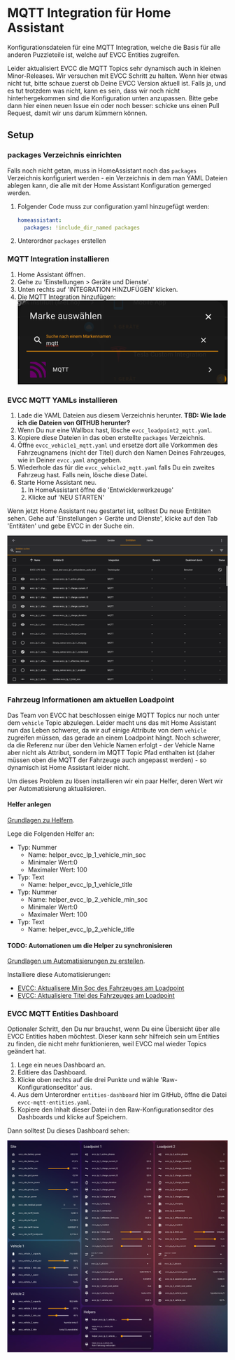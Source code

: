 # MQTT Integration für Home Assistant

Konfigurationsdateien für eine MQTT Integration, welche die Basis für alle anderen Puzzleteile ist, welche auf EVCC Entities zugreifen.

Leider aktualisiert EVCC die MQTT Topics sehr dynamisch auch in kleinen Minor-Releases. Wir versuchen mit EVCC Schritt zu halten. Wenn hier etwas nicht tut, bitte schaue zuerst ob Deine EVCC Version aktuell ist. Falls ja, und es tut trotzdem was nicht, kann es sein, dass wir noch nicht hinterhergekommen sind die Konfiguration unten anzupassen. Bitte gebe dann hier einen neuen Issue ein oder noch besser: schicke uns einen Pull Request, damit wir uns darum kümmern können.

## Setup

### packages Verzeichnis einrichten

Falls noch nicht getan, muss in HomeAssistant noch das `packages` Verzeichnis konfiguriert werden - ein Verzeichnis in dem man YAML Dateien ablegen kann, die alle mit der Home Assistant Konfiguration gemerged werden.

1. Folgender Code muss zur configuration.yaml hinzugefügt werden:
    ```yaml
    homeassistant:
      packages: !include_dir_named packages
    ```
2. Unterordner `packages` erstellen

### MQTT Integration installieren

1. Home Assistant öffnen.
2. Gehe zu 'Einstellungen > Geräte und Dienste'.
3. Unten rechts auf 'INTEGRATION HINZUFÜGEN' klicken.
4. Die MQTT Integration hinzufügen:
   ![MQTT Integration hinzufügen](./img/image.png)

### EVCC MQTT YAMLs installieren

1. Lade die YAML Dateien aus diesem Verzeichnis herunter. **TBD: Wie lade ich die Dateien von GITHUB herunter?**
2. Wenn Du nur eine Wallbox hast, lösche `evcc_loadpoint2_mqtt.yaml`. 
3. Kopiere diese Dateien in das oben erstellte `packages` Verzeichnis.
4. Öffne `evcc_vehicle1_mqtt.yaml` und ersetze dort alle Vorkommen des Fahrzeugnamens (nicht der Titel) durch den Namen Deines Fahrzeuges, wie in Deiner `evcc.yaml` angegeben.
5. Wiederhole das für die `evcc_vehicle2_mqtt.yaml` falls Du ein zweites Fahrzeug hast. Falls nein, lösche diese Datei.
6. Starte Home Assistant neu.
   1. In HomeAssistant öffne die 'Entwicklerwerkzeuge'
   2. Klicke auf 'NEU STARTEN'

Wenn jetzt Home Assistant neu gestartet ist, solltest Du neue Entitäten sehen. Gehe auf 'Einstellungen > Geräte und Dienste', klicke auf den Tab 'Entitäten' und gebe EVCC in der Suche ein.

![Liste der Entities](./img/entity-list.png)

### Fahrzeug Informationen am aktuellen Loadpoint

Das Team von EVCC hat beschlossen einige MQTT Topics nur noch unter dem `vehicle` Topic abzulegen. Leider macht uns das mit Home Assistant nun das Leben schwerer, da wir auf einige Attribute von dem `vehicle` zugreifen müssen, das gerade an einem Loadpoint hängt. Noch schwerer, da die Referenz nur über den Vehicle Namen erfolgt - der Vehicle Name aber nicht als Attribut, sondern im MQTT Topic Pfad enthalten ist (daher müssen oben die MQTT der Fahrzeuge auch angepasst werden) - so dynamisch ist Home Assistant leider nicht.

Um dieses Problem zu lösen installieren wir ein paar Helfer, deren Wert wir per Automatisierung aktualisieren.

#### Helfer anlegen

[Grundlagen zu Helfern](../../README.md#helfer).

Lege die Folgenden Helfer an:

- Typ: Nummer
  - Name: helper_evcc_lp_1_vehicle_min_soc
  - Minimaler Wert:0
  - Maximaler Wert: 100
- Typ: Text
  - Name: helper_evcc_lp_1_vehicle_title
- Typ: Nummer
  - Name: helper_evcc_lp_2_vehicle_min_soc
  - Minimaler Wert:0
  - Maximaler Wert: 100
- Typ: Text
  - Name: helper_evcc_lp_2_vehicle_title


#### TODO: Automationen um die Helper zu synchronisieren

[Grundlagen um Automatisierungen zu erstellen](../../README.md#home-assistant-artefakte).

Installiere diese Automatisierungen:
- [EVCC: Aktualisere Min Soc des Fahrzeuges am Loadpoint](./automatisierungen/evcc%20-%20aktualisiere%20min%20soc%20des%20fahrzeuges%20am%20loadpoint.yaml)
- [EVCC: Aktualisiere Titel des Fahrzeuges am Loadpoint](./automatisierungen/evcc%20-%20aktualisiere%20titel%20des%20fahrzeuges%20am%20loadpoint.yaml)

### EVCC MQTT Entities Dashboard

Optionaler Schritt, den Du nur brauchst, wenn Du eine Übersicht über alle EVCC Entities haben möchtest. Dieser kann sehr hilfreich sein um Entities zu finden, die nicht mehr funktionieren, weil EVCC mal wieder Topics geändert hat.

1. Lege ein neues Dashboard an.
2. Editiere das Dashboard.
3. Klicke oben rechts auf die drei Punkte und wähle 'Raw-Konfigurationseditor' aus.
4. Aus dem Unterordner `entities-dashboard` hier im GitHub, öffne die Datei `evcc-mqtt-entities.yaml`.
5. Kopiere den Inhalt dieser Datei in den Raw-Konfigurationseditor des Dashboards und klicke auf Speichern.

Dann solltest Du dieses Dashboard sehen:

![EVCC Entity Dashboard](./img/entity-dashboard.png)